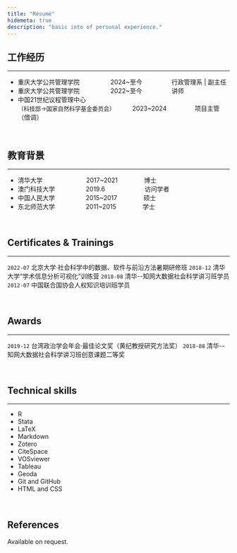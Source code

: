 ```yaml
---
title: "Résumé"
hidemeta: true
description: "basic into of personal experience."
---
```



## 工作经历
---
* 重庆大学公共管理学院&emsp;&emsp;&emsp;&emsp;&emsp;2024~至今&emsp;&emsp;&emsp;&emsp;&nbsp;&thinsp; 行政管理系 &#124; 副主任
* 重庆大学公共管理学院&emsp;&emsp;&emsp;&emsp;&emsp;2022~至今&emsp;&emsp;&emsp;&emsp;&ensp; 讲师
* 中国21世纪议程管理中心<br><font size=2>（科技部→国家自然科学基金委员会）</font>&emsp;&emsp;&ensp;&nbsp;2023~2024&emsp;&emsp;&emsp;&emsp;&nbsp; 项目主管（借调）

&nbsp;
## 教育背景
---
* 清华大学&emsp;&emsp;&emsp;&emsp;&emsp; &emsp;&ensp;&nbsp;2017~2021&emsp;&emsp;&emsp;&emsp; 博士
* 澳门科技大学&emsp;&emsp;&emsp;&emsp;&emsp;2019.6&emsp;&emsp;&emsp;&emsp; &ensp;&ensp;&nbsp;&nbsp;&nbsp; 访问学者
* 中国人民大学&emsp;&emsp;&emsp;&emsp;&emsp;2015~2017&emsp;&emsp;&emsp;&emsp; 硕士
* 东北师范大学&emsp;&emsp;&emsp;&emsp;&emsp;2011~2015&emsp;&emsp;&emsp;&emsp; 学士

&nbsp;
## Certificates & Trainings
---
`2022-07` 北京大学·社会科学中的数据、软件与前沿方法暑期研修班
`2018-12` 清华大学“学术信息分析可视化”训练营
`2018-08` 清华--知网大数据社会科学讲习班学员
`2012-07` 中国联合国协会人权知识培训班学员

&nbsp;
## Awards
---
`2019-12` 台湾政治学会年会·最佳论文奖（黄纪教授研究方法奖）
`2018-08` 清华--知网大数据社会科学讲习班创意课题二等奖

&nbsp;
## Technical skills
---
* R
* Stata
* LaTeX
* Markdown
* Zotero
* CiteSpace
* VOSviewer
* Tableau
* Geoda
* Git and GitHub
* HTML and CSS

&nbsp;
## References

Available on request.

<!-- ### Footer

Last updated: May 2024 -->